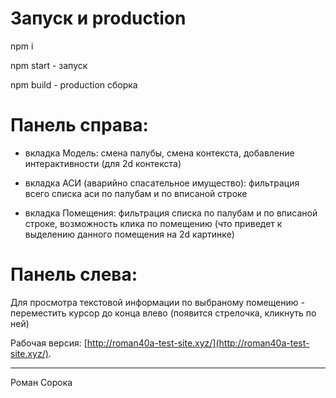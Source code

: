 # Запуск и production

npm i

npm start - запуск

npm build - production сборка

# Панель справа:

- вкладка Модель: смена палубы, смена контекста, добавление интерактивности (для 2d контекста)

- вкладка АСИ (аварийно спасательное имущество): фильтрация всего списка аси по палубам и по вписаной строке

- вкладка Помещения: фильтрация списка по палубам и по вписаной строке, возможность клика по помещению 
(что приведет к выделению данного помещения на 2d картинке)


# Панель слева:

Для просмотра текстовой информации по выбраному помещению - переместить курсор до конца влево 
(появится стрелочка, кликнуть по ней)

Рабочая версия: [http://roman40a-test-site.xyz/](http://roman40a-test-site.xyz/).

-------------------
Роман Сорока